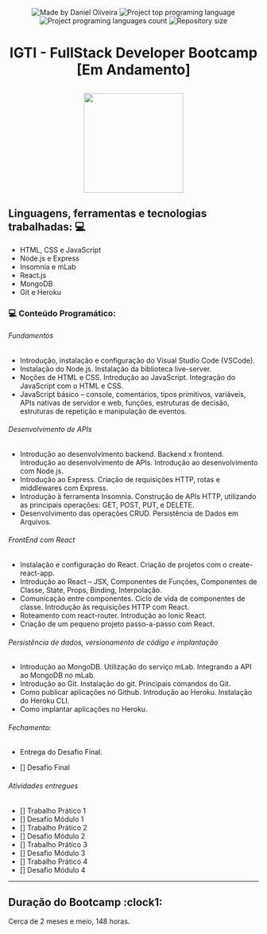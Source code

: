 <p align="center">
    <img alt="Made by Daniel Oliveira" src="https://img.shields.io/badge/made%20by-Daniel%20Oliveira-brightgreen">
    <img alt="Project top programing language" src="https://img.shields.io/github/languages/top/dnl007/bootcamp-fullstack?color=brightgreen">
    <img alt="Project programing languages count" src="https://img.shields.io/github/languages/count/dnl007/bootcamp-fullstack?color=brightgreen">
    <img alt="Repository size" src="https://img.shields.io/github/repo-size/dnl007/bootcamp-fullstack?color=brightgreen">
</p>
<h1 align="center">
  IGTI - FullStack Developer Bootcamp [Em Andamento]
  <br/>
</h1>
<h2 align="center">
  <img src="https://www.igti.com.br/wp-content/uploads/2020/02/D.-Full-Stack.png" width="200px"/>
</h2>

## Linguagens, ferramentas e tecnologias trabalhadas: :computer:

<ul>
  <li> HTML, CSS e JavaScript </li>
  <li> Node.js e Express </li>
  <li> Insomnia e mLab </li>
  <li> React.js </li>
  <li> MongoDB </li>
  <li> Git e Heroku </li>
</ul>

### 💻 Conteúdo Programático:

###### Fundamentos

- Introdução, instalação e configuração do Visual Studio Code (VSCode).
- Instalação do Node.js. Instalação da biblioteca live-server.
- Noções de HTML e CSS. Introdução ao JavaScript. Integração do JavaScript com o HTML e CSS.
- JavaScript básico – console, comentários, tipos primitivos, variáveis, APIs nativas de servidor e web, funções, estruturas de decisão, estruturas de repetição e manipulação de eventos.

###### Desenvolvimento de APIs

- Introdução ao desenvolvimento backend. Backend x frontend. Introdução ao desenvolvimento de APIs. Introdução ao desenvolvimento com Node.js.
- Introdução ao Express. Criação de requisições HTTP, rotas e middlewares com Express.
- Introdução à ferramenta Insomnia. Construção de APIs HTTP, utilizando as principais operações: GET, POST, PUT, e DELETE.
- Desenvolvimento das operações CRUD. Persistência de Dados em Arquivos.

###### FrontEnd com React

- Instalação e configuração do React. Criação de projetos com o create-react-app.
- Introdução ao React – JSX, Componentes de Funções, Componentes de Classe, State, Props, Binding, Interpolação.
- Comunicação entre componentes. Ciclo de vida de componentes de classe. Introdução às requisições HTTP com React.
- Roteamento com react-router. Introdução ao Ionic React.
- Criação de um pequeno projeto passo-a-passo com React.

###### Persistência de dados, versionamento de código e implantação

- Introdução ao MongoDB. Utilização do serviço mLab. Integrando a API ao MongoDB no mLab.
- Introdução ao Git. Instalação do git. Principais comandos do Git.
- Como publicar aplicações no Github. Introdução ao Heroku. Instalação do Heroku CLI.
- Como implantar aplicações no Heroku.

###### Fechamento:

- Entrega do Desafio Final.

- [] Desafio Final

###### Atividades entregues

- [] Trabalho Prático 1
- [] Desafio Módulo 1
- [] Trabalho Prático 2
- [] Desafio Módulo 2
- [] Trabalho Prático 3
- [] Desafio Módulo 3
- [] Trabalho Prático 4
- [] Desafio Módulo 4

<hr>
<h2> Duração do Bootcamp :clock1: </h2>

Cerca de 2 meses e meio, 148 horas.
